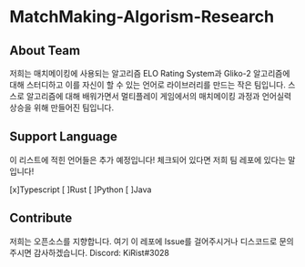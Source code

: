 # MatchMaking-Algorism-Research

## About Team

저희는 매치메이킹에 사용되는 알고리즘 ELO Rating System과 Gliko-2 알고리즘에 대해 스터디하고 이를 자신이 할 수 있는 언어로 라이브러리를 만드는 작은 팀입니다.
스스로 알고리즘에 대해 배워가면서 멀티플레이 게임에서의 매치메이킹 과정과 언어실력 상승을 위해 만들어진 팀입니다.

##  Support Language

이 리스트에 적힌 언어들은 추가 예정입니다! 체크되어 있다면 저희 팀 레포에 있다는 말입니다!

[x]Typescript
[ ]Rust
[ ]Python
[ ]Java

## Contribute 

저희는 오픈소스를 지향합니다. 
여기 이 레포에 Issue를 걸어주시거나 디스코드로 문의주시면 감사하겠습니다.
Discord: KiRist#3028
